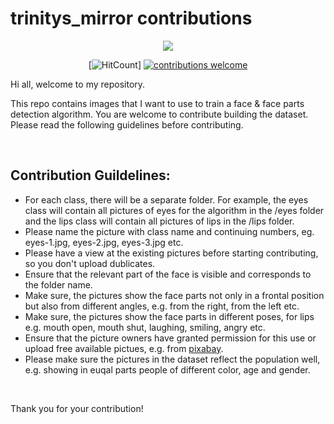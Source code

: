 # trinitys_mirror contributions

<p align="center">
  <img src="https://q4j2g5j9.stackpathcdn.com/ddg-dream/bb3abe23451d64df4e875931dba6763acb5963cc.jpg"/>
</p>

<div align="center">

[![HitCount](http://hits.dwyl.com/aenyne/trinitys_mirror.svg)]
[![contributions welcome](https://img.shields.io/badge/contributions-welcome-brightgreen.svg?style=flat-square)](https://github.com/aenyne/trinitys_mirror/issues/)

</div>

Hi all, welcome to my repository.
<br>

This repo contains images that I want to use to train a face & face parts detection algorithm. You are welcome to contribute building the dataset. 
Please read the following guidelines before contributing.

<br>

## Contribution Guildelines:
* For each class, there will be a separate folder. For example, the eyes class will contain all pictures of eyes for the algorithm in the /eyes folder and the lips class will contain all pictures of lips in the /lips folder. 
* Please name the picture with class name and continuing numbers, eg. eyes-1.jpg, eyes-2.jpg, eyes-3.jpg etc.
* Please have a view at the existing pictures before starting contributing, so you don't upload dublicates. 
* Ensure that the relevant part of the face is visible and corresponds to the folder name. 
* Make sure, the pictures show the face parts not only in a frontal position but also from different angles, e.g. from the right, from the left etc. 
* Make sure, the pictures show the face parts in different poses, for lips e.g. mouth open, mouth shut, laughing, smiling, angry etc. 
* Ensure that the picture owners have granted permission for this use or upload free available pictues, e.g. from [pixabay](https://pixabay.com/).
* Please make sure the pictures in the dataset reflect the population well, e.g. showing in euqal parts people of different color, age and gender. 

<br>

Thank you for your contribution!

